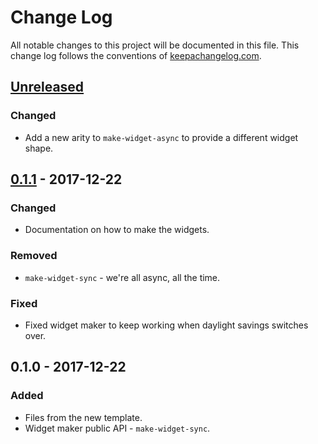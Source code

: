 # Change Log
All notable changes to this project will be documented in this file. This change log follows the conventions of [keepachangelog.com](http://keepachangelog.com/).

## [Unreleased]
### Changed
- Add a new arity to `make-widget-async` to provide a different widget shape.

## [0.1.1] - 2017-12-22
### Changed
- Documentation on how to make the widgets.

### Removed
- `make-widget-sync` - we're all async, all the time.

### Fixed
- Fixed widget maker to keep working when daylight savings switches over.

## 0.1.0 - 2017-12-22
### Added
- Files from the new template.
- Widget maker public API - `make-widget-sync`.

[Unreleased]: https://github.com/your-name/day17/compare/0.1.1...HEAD
[0.1.1]: https://github.com/your-name/day17/compare/0.1.0...0.1.1
